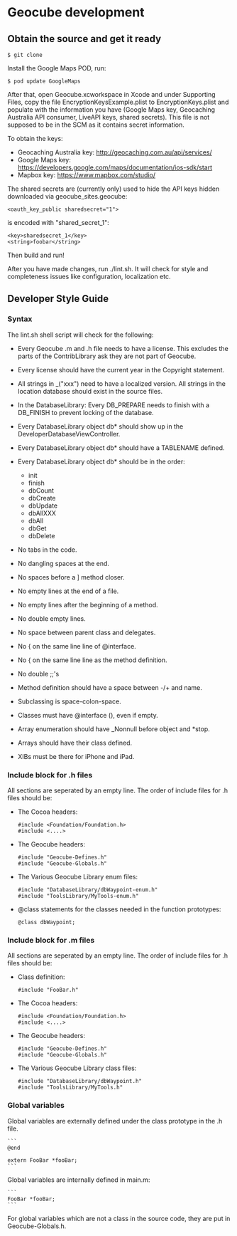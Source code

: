 # Geocube development

## Obtain the source and get it ready

    $ git clone

Install the Google Maps POD, run:

    $ pod update GoogleMaps

After that, open Geocube.xcworkspace in Xcode and under Supporting
Files, copy the file EncryptionKeysExample.plist to EncryptionKeys.plist
and populate with the information you have (Google Maps key,
Geocaching Australia API consumer, LiveAPI keys, shared secrets).
This file is not supposed to be in the SCM as it contains secret
information.

To obtain the keys: 
* Geocaching Australia key: http://geocaching.com.au/api/services/
* Google Maps key: https://developers.google.com/maps/documentation/ios-sdk/start
* Mapbox key: https://www.mapbox.com/studio/

The shared secrets are (currently only) used to hide the API keys
hidden downloaded via geocube_sites.geocube:

    <oauth_key_public sharedsecret="1">

is encoded with "shared_secret_1":

    <key>sharedsecret_1</key>
    <string>foobar</string>


Then build and run!

After you have made changes, run ./lint.sh. It will check for style
and completeness issues like configuration, localization etc.

## Developer Style Guide

### Syntax

The lint.sh shell script will check for the following:

- Every Geocube .m and .h file needs to have a license. This excludes
  the parts of the ContribLibrary ask they are not part of Geocube.

- Every license should have the current year in the Copyright statement.

- All strings in _("xxx") need to have a localized version. All
  strings in the location database should exist in the source files.

- In the DatabaseLibrary: Every DB_PREPARE needs to finish with a
  DB_FINISH to prevent locking of the database.

- Every DatabaseLibrary object db* should show up in the
  DeveloperDatabaseViewController.

- Every DatabaseLibrary object db* should have a TABLENAME defined.

- Every DatabaseLibrary object db* should be in the order:
  - init
  - finish
  - dbCount
  - dbCreate
  - dbUpdate
  - dbAllXXX
  - dbAll
  - dbGet
  - dbDelete

- No tabs in the code.
- No dangling spaces at the end.
- No spaces before a ] method closer.
- No empty lines at the end of a file.
- No empty lines after the beginning of a method.
- No double empty lines.
- No space between parent class and delegates.
- No { on the same line line of @interface.
- No { on the same line line as the method definition.
- No double ;;'s

- Method definition should have a space between -/+ and name.
- Subclassing is space-colon-space.
- Classes must have @interface (), even if empty.

- Array enumeration should have \_Nonnull before object and \*stop.
- Arrays should have their class defined.

- XIBs must be there for iPhone and iPad.

### Include block for .h files

All sections are seperated by an empty line. The order of include
files for .h files should be:

- The Cocoa headers:

    ```
    #include <Foundation/Foundation.h>
    #include <....>
    ```

- The Geocube headers:

    ```
    #include "Geocube-Defines.h"
    #include "Geocube-Globals.h"
    ```

- The Various Geocube Library enum files:

    ```
    #include "DatabaseLibrary/dbWaypoint-enum.h"
    #include "ToolsLibrary/MyTools-enum.h"
    ```

- @class statements for the classes needed in the function prototypes:

    ```
    @class dbWaypoint;
    ```

### Include block for .m files

All sections are seperated by an empty line. The order of include
files for .h files should be:

- Class definition:

    ```
    #include "FooBar.h"
    ```

- The Cocoa headers:

    ```
    #include <Foundation/Foundation.h>
    #include <....>
    ```

- The Geocube headers:

    ```
    #include "Geocube-Defines.h"
    #include "Geocube-Globals.h"
    ```

- The Various Geocube Library class files:

    ```
    #include "DatabaseLibrary/dbWaypoint.h"
    #include "ToolsLibrary/MyTools.h"
    ```

### Global variables

Global variables are externally defined under the class prototype
in the .h file.

    ```
    @end

    extern FooBar *fooBar;
    ```

Global variables are internally defined in main.m:

    ```
    FooBar *fooBar;
    ```

For global variables which are not a class in the source code, they
are put in Geocube-Globals.h.
